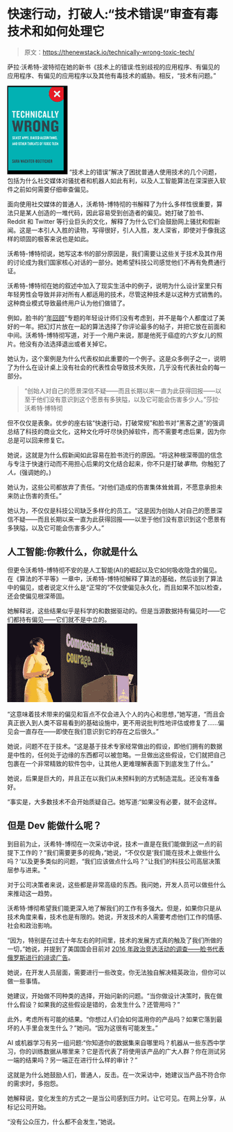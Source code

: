 # 快速行动，打破人:“技术错误”审查有毒技术和如何处理它

> 原文：<https://thenewstack.io/technically-wrong-toxic-tech/>

萨拉·沃希特-波特彻在她的新书《技术上的错误:性别歧视的应用程序、有偏见的应用程序、有偏见的应用程序以及其他有毒技术的威胁。相反，“技术有问题。”

[![](img/5dedb95a33cd698f220d697e3f498b2e.png)](https://www.amazon.com/Technically-Wrong-Sexist-Algorithms-Threats/dp/0393634639/ref=the0757-20&qid=1508379798&sr=8-1&keywords=Technically+Wrong) “技术上的错误”解决了困扰普通人使用技术的几个问题，包括为什么社交媒体对骚扰者和机器人如此有利，以及人工智能算法在深深嵌入软件之前如何需要仔细审查偏见。

面向使用社交媒体的普通人，沃希特-博特彻的书解释了为什么多样性很重要，算法只是某人创造的一堆代码，因此容易受到创造者的偏见。她打破了脸书、Reddit 和 Twitter 等行业巨头的文化，解释了为什么它们会鼓励网上骚扰和假新闻。这是一本引人入胜的读物，写得很好，引人入胜，发人深省，即使对于像我这样的顽固的极客来说也是如此。

沃希特-博特彻说，她写这本书的部分原因是，我们需要让这些关于技术及其作用的讨论成为我们国家核心对话的一部分。她希望科技公司感觉他们不再有免费通行证。

沃希特-博特彻在她的叙述中加入了现实生活中的例子，说明为什么设计室里只有年轻男性会导致并非对所有人都适用的技术，尽管这种技术是以这种方式销售的。这种商业模式导致最终用户认为他们做错了。

例如，脸书的“[年回顾](https://www.facebook.com/help/1551882718390433/)”专题的年轻设计师们没有考虑到，并不是每个人都度过了美好的一年。把幻灯片放在一起的算法选择了你评论最多的帖子，并把它放在前面和中间。沃希特-博特彻写道，对于一个用户来说，那是他死于癌症的六岁女儿的照片。他没有办法选择退出或者关掉它。

她认为，这个案例是为什么代表权如此重要的一个例子。这是众多例子之一，说明了为什么在设计桌上没有社会的代表性会导致技术失败，几乎没有代表社会的每一部分。

> “创始人对自己的愿景深信不疑——而且长期以来一直为此获得回报——以至于他们没有意识到这个愿景有多狭隘，以及它可能会伤害多少人。”莎拉·沃希特·博特彻

但不仅仅是表象。优步的座右铭“快速行动，打破常规”和脸书对“黑客之道”的强调总结了科技的商业文化，这种文化呼吁尽快扔掉软件，而不需要考虑后果，因为你总是可以回来修复它。

她说，这就是为什么假新闻如此容易在脸书流行的原因。“将这种根深蒂固的信念与专注于快速行动而不用担心后果的文化结合起来，你不只是打破*事物*。你触犯了*人。*(强调她的。)

她认为，这些公司都放弃了责任。“对他们造成的伤害集体耸耸肩，不愿意承担未来防止伤害的责任。”

她认为，不仅仅是科技公司缺乏多样化的员工。“这是因为创始人对自己的愿景深信不疑——而且长期以来一直为此获得回报——以至于他们没有意识到这个愿景有多狭隘，以及它可能会伤害多少人。”

## 人工智能:你教什么，你就是什么

但更令沃希特-博特彻不安的是人工智能(AI)的崛起以及它如何吸收隐含的偏见。在《算法的不平等》一章中，沃希特-博特彻解释了算法的基础，然后谈到了算法中的偏见，或者说定义什么是“正常的”不仅使偏见永久化，而且如果不加以检查，还会使偏见根深蒂固。

她解释说，这些结果似乎是科学的和数据驱动的。但是当源数据持有偏见时——它们都持有偏见——它们就不是中立的。 [![](img/6e94c66c90e24782557c2dc125dc1da1.png)](http://www.sarawb.com/)

“这意味着技术带来的偏见和盲点不仅会进入个人的内心和思想，”她写道，“而且会真正嵌入到人类不容易看到的基础设施中，更不用说批判性地评估或修复了……偏见会一直存在——即使在我们意识到它的存在之后很久。”

她说，问题不在于技术。“这是基于技术专家经常做出的假设，即他们拥有的数据是中性的，任何处于边缘的东西都可以被忽略。一旦做出这些假设，它们就把自己包裹在一个非常精致的软件包中，让其他人更难理解表面下到底发生了什么。”

她说，后果是巨大的，并且正在以我们从未预料到的方式制造混乱。还没有准备好。

“事实是，大多数技术不会开始质疑自己。她写道:“如果没有必要，就不会这样。

## 但是 Dev 能做什么呢？

到目前为止，沃希特-博彻在一次采访中说，技术一直是在我们能做到这一点的前提下工作的？“我们需要更多的视角，”她说，“不仅仅是‘我们能在技术上做些什么吗？’以及更多类似的问题，“我们应该做点什么吗？”让我们的科技公司高层决策层参与进来。"

对于公司决策者来说，这些都是非常高级的东西。我问她，开发人员可以做些什么来推动这一趋势。

沃希特·博彻希望我们能更深入地了解我们的工作有多强大。但是，如果你只是从技术角度来看，技术也是有限的。她说，开发技术的人需要考虑他们工作的情感、社会和政治影响。

“因为，特别是在过去十年左右的时间里，技术的发展方式真的触及了我们所做的一切，”她说，并提到了美国国会目前对 [2016 年政治竞选活动的调查——脸书代表俄罗斯进行的诽谤广告](http://www.cnn.com/2017/10/11/politics/facebook-ads-russia-congress/index.html)。

她说，在开发人员层面，需要进行一些改变。你无法独自解决精英政治，但你可以做一些事情。

她建议，开始做不同种类的选择，开始问新的问题。“当你做设计决策时，我在做什么假设？如果我的这些假设是错的，会发生什么？还管用吗？”

此外，考虑所有可能的结果。“你想过人们会如何滥用你的产品吗？如果它落到最坏的人手里会发生什么？”她问。“因为这很有可能发生。”

AI 或机器学习有另一组问题:“你知道你的数据集来自哪里吗？机器从一些东西中学习，你的训练数据从哪里来？它是否代表了将使用该产品的广大人群？你在测试另一端的结果吗？另一端正在进行什么样的审计？”

这就是为什么她鼓励人们，普通人，反击。在一次采访中，她建议当产品不符合你的需求时，多抱怨。

她解释说，变化发生的方式之一是当公司感到压力时。让它可见。在网上分享，从标记公司开始。

“没有公众压力，什么都不会发生，”她说。

<svg xmlns:xlink="http://www.w3.org/1999/xlink" viewBox="0 0 68 31" version="1.1"><title>Group</title> <desc>Created with Sketch.</desc></svg>